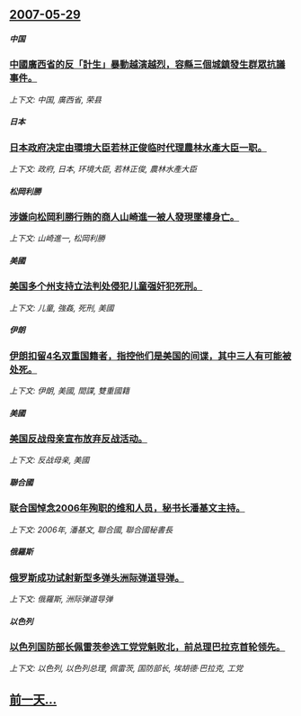 ## [2007-05-29](/news/2007/05/29/index.md)

##### 中国
### [中國廣西省的反「計生」暴動越演越烈，容縣三個城鎮發生群眾抗議事件。](/news/2007/05/29/中國廣西省的反-計生-暴動越演越烈-容縣三個城鎮發生群眾抗議事件.md)
_上下文: 中国, 廣西省, 荣县_

##### 日本
### [日本政府决定由環境大臣若林正俊临时代理農林水產大臣一职。](/news/2007/05/29/日本政府决定由環境大臣若林正俊临时代理農林水產大臣一职.md)
_上下文: 政府, 日本, 环境大臣, 若林正俊, 農林水產大臣_

##### 松岡利勝
### [涉嫌向松岡利勝行賄的商人山崎進一被人發現墜樓身亡。](/news/2007/05/29/涉嫌向松岡利勝行賄的商人山崎進一被人發現墜樓身亡.md)
_上下文: 山崎進一, 松岡利勝_

##### 美國
### [美国多个州支持立法判处侵犯儿童强奸犯死刑。](/news/2007/05/29/美国多个州支持立法判处侵犯儿童强奸犯死刑.md)
_上下文: 儿童, 強姦, 死刑, 美國_

##### 伊朗
### [伊朗扣留4名双重国籍者，指控他们是美国的间谍，其中三人有可能被处死。](/news/2007/05/29/伊朗扣留4名双重国籍者-指控他们是美国的间谍-其中三人有可能被处死.md)
_上下文: 伊朗, 美國, 間諜, 雙重國籍_

##### 美國
### [美国反战母亲宣布放弃反战活动。](/news/2007/05/29/美国反战母亲宣布放弃反战活动.md)
_上下文: 反战母亲, 美國_

##### 聯合國
### [联合国悼念2006年殉职的维和人员，秘书长潘基文主持。](/news/2007/05/29/联合国悼念2006年殉职的维和人员-秘书长潘基文主持.md)
_上下文: 2006年, 潘基文, 聯合國, 聯合國秘書長_

##### 俄羅斯
### [俄罗斯成功试射新型多弹头洲际弹道导弹。](/news/2007/05/29/俄罗斯成功试射新型多弹头洲际弹道导弹.md)
_上下文: 俄羅斯, 洲际弹道导弹_

##### 以色列
### [以色列国防部长佩雷茨参选工党党魁败北，前总理巴拉克首轮领先。](/news/2007/05/29/以色列国防部长佩雷茨参选工党党魁败北-前总理巴拉克首轮领先.md)
_上下文: 以色列, 以色列总理, 佩雷茨, 国防部长, 埃胡德·巴拉克, 工党_

## [前一天...](/news/2007/05/28/index.md)

